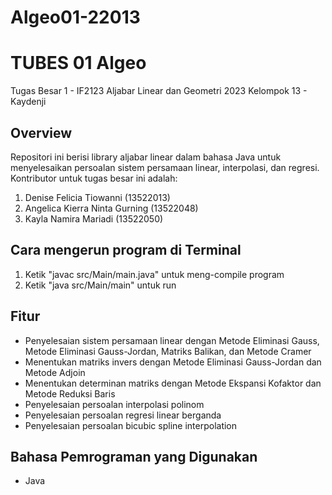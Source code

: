 # Algeo01-22013
# TUBES 01 Algeo

Tugas Besar 1 - IF2123 Aljabar Linear dan Geometri 2023 
Kelompok 13 - Kaydenji

## Overview

Repositori ini berisi library aljabar linear dalam bahasa Java  untuk menyelesaikan persoalan sistem persamaan linear, interpolasi, dan regresi. Kontributor untuk tugas besar ini adalah:

1. Denise Felicia Tiowanni (13522013) <br/>
2. Angelica Kierra Ninta Gurning (13522048) <br/>
3. Kayla Namira Mariadi (13522050) <br/>

## Cara mengerun program di Terminal

1. Ketik "javac src/Main/main.java" untuk meng-compile program
2. Ketik "java src/Main/main" untuk run

## Fitur
- Penyelesaian sistem persamaan linear dengan Metode Eliminasi Gauss, Metode Eliminasi Gauss-Jordan, Matriks Balikan, dan Metode Cramer
- Menentukan matriks invers dengan Metode Eliminasi Gauss-Jordan dan Metode Adjoin
- Menentukan determinan matriks dengan Metode Ekspansi Kofaktor dan Metode Reduksi Baris
- Penyelesaian persoalan interpolasi polinom
- Penyelesaian persoalan regresi linear berganda
- Penyelesaian persoalan bicubic spline interpolation

## Bahasa Pemrograman yang Digunakan
- Java
